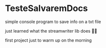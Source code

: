 # TesteSalvaremDocs
simple console program to save info on a txt file

just learned what the streamwriter lib does 🥴🥴

first project just to warm up on the morning
